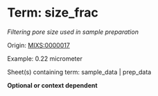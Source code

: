 # Term: size_frac

*Filtering pore size used in sample preparation*

Origin: [MIXS:0000017](https://w3id.org/mixs/0000017)

Example: 0.22 micrometer

Sheet(s) containing term: sample_data | prep_data

**Optional or context dependent**